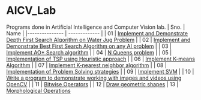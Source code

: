 # AICV_Lab
Programs done in Artificial Intelligence and Computer Vision lab.
 | Sno. | Name | 
 |--------------- | ------------- |
 | 01 | [Implement and Demonstrate Depth First Search Algorithm on Water Jug Problem](https://github.com/shaun33016/AICV_Lab/blob/main/01.%20Implement%20and%20Demonstrate%20Depth%20First%20Search%20Algorithm%20on%20Water%20Jug%20Problem.ipynb) |
 | 02 | [Implement and Demonstrate Best First Search Algorithm on any AI problem](https://github.com/shaun33016/AICV_Lab/blob/main/02.%20Implement%20and%20Demonstrate%20Best%20First%20Search%20Algorithm%20on%20any%20AI%20problem.ipynb) |
 | 03 | [Implement AO* Search algorithm](https://github.com/shaun33016/AICV_Lab/blob/main/03.%20Implement%20AO*%20Search%20algorithm..ipynb) |
 | 04 | [N Queens problem](https://github.com/shaun33016/AICV_Lab/blob/main/04.%20N%20Queens%20problem.ipynb) |
 | 05 | [Implementation of TSP using Heuristic approach](https://github.com/shaun33016/AICV_Lab/blob/main/05.%20Implementation%20of%20TSP%20using%20Heuristic%20approach.ipynb) |
 | 06 | [Implement K-means Algorithm](https://github.com/shaun33016/AICV_Lab/blob/main/06.%20Implement%20K-means%20Algorithm.ipynb) |
 | 07 | [Implement K-nearest neighbor algorithm](https://github.com/shaun33016/AICV_Lab/blob/main/07.%20Implement%20K-nearest%20neighbor%20algorithm.ipynb) |
 | 08 | [Implementation of Problem Solving strategies](https://github.com/shaun33016/AICV_Lab/blob/main/08.%20Implementation%20of%20Problem%20Solving%20strategies.ipynb) |
 | 09 | [Implement SVM](https://github.com/shaun33016/AICV_Lab/blob/main/09.%20Implement%20SVM.ipynb) |
 | 10 | [Write a program to demonstrate working with images and videos using OpenCV](https://github.com/shaun33016/AICV_Lab/blob/main/10.%20Write%20a%20program%20to%20demonstrate%20working%20with%20images%20and%20videos%20using%20OpenCV.ipynb) |
 | 11 | [Bitwise Operators](https://github.com/shaun33016/AICV_Lab/blob/main/11.%20Bitwise%20operators.ipynb) |
 | 12 | [Draw geometric shapes](https://github.com/shaun33016/AICV_Lab/blob/main/12.%20Draw%20geometric%20shapes.ipynb)
 | 13 | [Morphological Operations](https://github.com/shaun33016/AICV_Lab/blob/main/13.%20Morphological%20Operations.ipynb)
